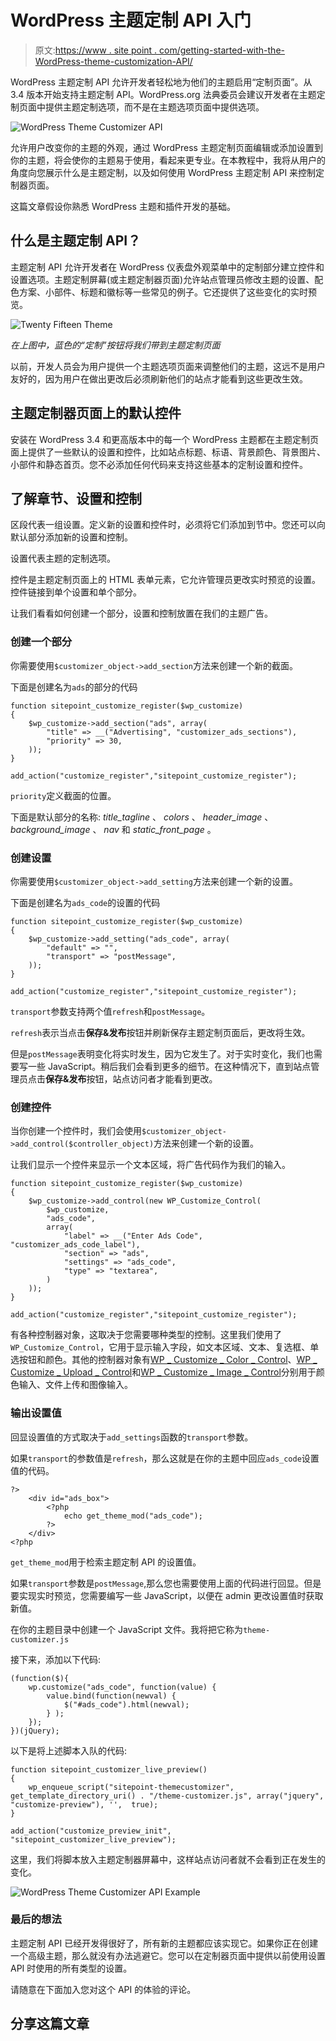 # WordPress 主题定制 API 入门

> 原文:[https://www . site point . com/getting-started-with-the-WordPress-theme-customization-API/](https://www.sitepoint.com/getting-started-with-the-wordpress-theme-customization-api/)

WordPress 主题定制 API 允许开发者轻松地为他们的主题启用“定制页面”。从 3.4 版本开始支持主题定制 API。WordPress.org 法典委员会建议开发者在主题定制页面中提供主题定制选项，而不是在主题选项页面中提供选项。

![WordPress Theme Customizer API](../Images/3dd7c48eaf6b6b0b58a0dcd5e09d06d9.png)

允许用户改变你的主题的外观，通过 WordPress 主题定制页面编辑或添加设置到你的主题，将会使你的主题易于使用，看起来更专业。在本教程中，我将从用户的角度向您展示什么是主题定制，以及如何使用 WordPress 主题定制 API 来控制定制器页面。

这篇文章假设你熟悉 WordPress 主题和插件开发的基础。

## 什么是主题定制 API？

主题定制 API 允许开发者在 WordPress 仪表盘外观菜单中的定制部分建立控件和设置选项。主题定制屏幕(或主题定制器页面)允许站点管理员修改主题的设置、配色方案、小部件、标题和徽标等一些常见的例子。它还提供了这些变化的实时预览。

![Twenty Fifteen Theme](../Images/3e117c44b07c79e7e93d177f19f8680f.png)

*在上图中，蓝色的“定制”按钮将我们带到主题定制页面*

以前，开发人员会为用户提供一个主题选项页面来调整他们的主题，这远不是用户友好的，因为用户在做出更改后必须刷新他们的站点才能看到这些更改生效。

## 主题定制器页面上的默认控件

安装在 WordPress 3.4 和更高版本中的每一个 WordPress 主题都在主题定制页面上提供了一些默认的设置和控件，比如站点标题、标语、背景颜色、背景图片、小部件和静态首页。您不必添加任何代码来支持这些基本的定制设置和控件。

## 了解章节、设置和控制

区段代表一组设置。定义新的设置和控件时，必须将它们添加到节中。您还可以向默认部分添加新的设置和控制。

设置代表主题的定制选项。

控件是主题定制页面上的 HTML 表单元素，它允许管理员更改实时预览的设置。控件链接到单个设置和单个部分。

让我们看看如何创建一个部分，设置和控制放置在我们的主题广告。

### 创建一个部分

你需要使用`$customizer_object->add_section`方法来创建一个新的截面。

下面是创建名为`ads`的部分的代码

```
function sitepoint_customize_register($wp_customize) 
{
	$wp_customize->add_section("ads", array(
		"title" => __("Advertising", "customizer_ads_sections"),
		"priority" => 30,
	));
}

add_action("customize_register","sitepoint_customize_register");
```

`priority`定义截面的位置。

下面是默认部分的名称: *title_tagline* 、 *colors* 、 *header_image* 、 *background_image* 、 *nav* 和 *static_front_page* 。

### 创建设置

你需要使用`$customizer_object->add_setting`方法来创建一个新的设置。

下面是创建名为`ads_code`的设置的代码

```
function sitepoint_customize_register($wp_customize) 
{
	$wp_customize->add_setting("ads_code", array(
		"default" => "",
		"transport" => "postMessage",
	));
}

add_action("customize_register","sitepoint_customize_register");
```

`transport`参数支持两个值`refresh`和`postMessage`。

`refresh`表示当点击**保存&发布**按钮并刷新保存主题定制页面后，更改将生效。

但是`postMessage`表明变化将实时发生，因为它发生了。对于实时变化，我们也需要写一些 JavaScript。稍后我们会看到更多的细节。在这种情况下，直到站点管理员点击**保存&发布**按钮，站点访问者才能看到更改。

### 创建控件

当你创建一个控件时，我们会使用`$customizer_object->add_control($controller_object)`方法来创建一个新的设置。

让我们显示一个控件来显示一个文本区域，将广告代码作为我们的输入。

```
function sitepoint_customize_register($wp_customize) 
{
	$wp_customize->add_control(new WP_Customize_Control(
		$wp_customize,
		"ads_code",
		array(
			"label" => __("Enter Ads Code", "customizer_ads_code_label"),
			"section" => "ads",
			"settings" => "ads_code",
			"type" => "textarea",
		)
	));
}

add_action("customize_register","sitepoint_customize_register");
```

有各种控制器对象，这取决于您需要哪种类型的控制。这里我们使用了`WP_Customize_Control`，它用于显示输入字段，如文本区域、文本、复选框、单选按钮和颜色。其他的控制器对象有[WP _ Customize _ Color _ Control](http://codex.wordpress.org/Class_Reference/WP_Customize_Color_Control)、[WP _ Customize _ Upload _ Control](http://codex.wordpress.org/Class_Reference/WP_Customize_Upload_Control)和[WP _ Customize _ Image _ Control](http://codex.wordpress.org/Class_Reference/WP_Customize_Image_Control)分别用于颜色输入、文件上传和图像输入。

### 输出设置值

回显设置值的方式取决于`add_settings`函数的`transport`参数。

如果`transport`的参数值是`refresh`，那么这就是在你的主题中回应`ads_code`设置值的代码。

```
?>
	<div id="ads_box">
		<?php
			echo get_theme_mod("ads_code");
		?>
	</div>
<?php
```

`get_theme_mod`用于检索主题定制 API 的设置值。

如果`transport`参数是`postMessage`,那么您也需要使用上面的代码进行回显。但是要实现实时预览，您需要编写一些 JavaScript，以便在 admin 更改设置值时获取新值。

在你的主题目录中创建一个 JavaScript 文件。我将把它称为`theme-customizer.js`

接下来，添加以下代码:

```
(function($){
	wp.customize("ads_code", function(value) {
		value.bind(function(newval) {
			$("#ads_code").html(newval);
		} );
	});
})(jQuery);
```

以下是将上述脚本入队的代码:

```
function sitepoint_customizer_live_preview()
{
	wp_enqueue_script("sitepoint-themecustomizer", get_template_directory_uri() . "/theme-customizer.js", array("jquery", "customize-preview"), '',  true);
}

add_action("customize_preview_init", "sitepoint_customizer_live_preview");
```

这里，我们将脚本放入主题定制器屏幕中，这样站点访问者就不会看到正在发生的变化。

![WordPress Theme Customizer API Example](../Images/12a37ea63cb0f7a09ec1f275736de4cf.png)

### 最后的想法

主题定制 API 已经开发得很好了，所有新的主题都应该实现它。如果你正在创建一个高级主题，那么就没有办法逃避它。您可以在定制器页面中提供以前使用设置 API 时使用的所有类型的设置。

请随意在下面加入您对这个 API 的体验的评论。

## 分享这篇文章